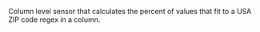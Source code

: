 Column level sensor that calculates the percent of values that fit to a USA ZIP code regex in a column.
